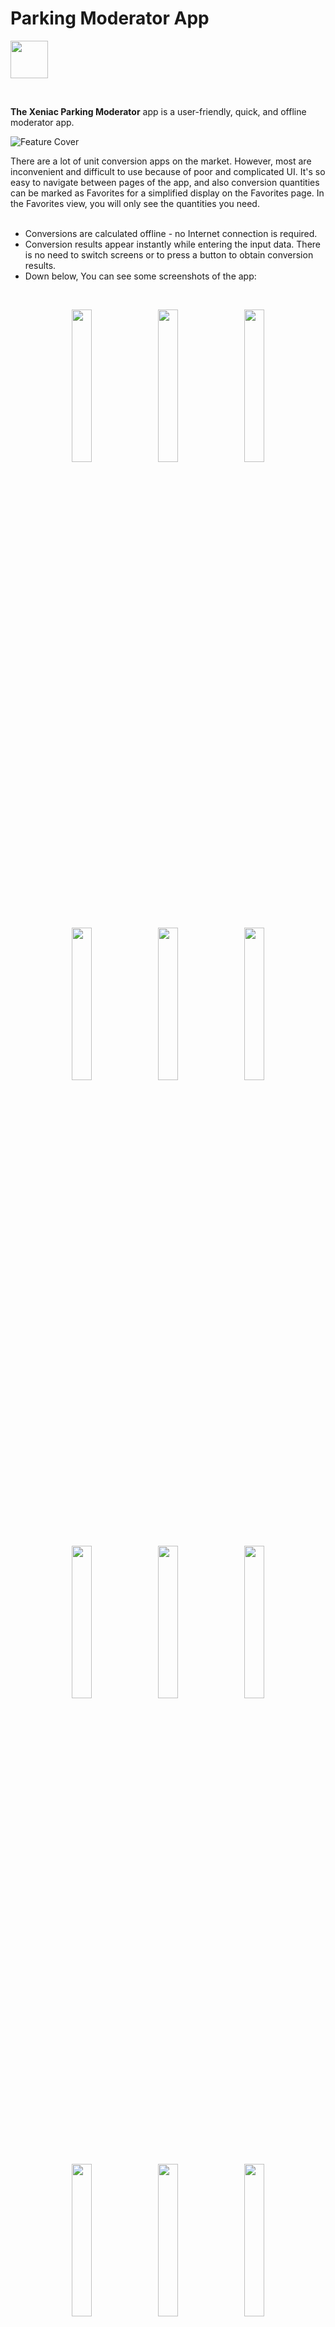 # Parking Moderator App
[<img src="https://www.mediafire.com/convkey/d9b8/fsxygf0h3529aprzg.jpg" height="60" align="middle" />](https://drive.google.com/drive/folders/1RPq7PAQDJgNjuBN0NEI61dxCuEignhWb?usp=sharing)

</br>

**The Xeniac Parking Moderator** app is a user-friendly, quick, and offline moderator app.
</br>

![Feature Cover](https://www.mediafire.com/convkey/6830/t91biurlyv6rb8ozg.jpg)
</br>

There are a lot of unit conversion apps on the market. However, most are inconvenient and difficult to use because of poor and complicated UI. It's so easy to navigate between pages of the app, and also conversion quantities can be marked as Favorites for a simplified display on the Favorites page. In the Favorites view, you will only see the quantities you need.
</br>
</br>

* Conversions are calculated offline - no Internet connection is required.
* Conversion results appear instantly while entering the input data. There is no need to switch screens or to press a button to obtain conversion results.
* Down below, You can see some screenshots of the app:
</br>
<p align="middle">
  <img src="https://www.mediafire.com/convkey/f2bb/7yhf5et1dvzrgjwzg.jpg" width="25%"/>
  &nbsp;
  <img src="https://www.mediafire.com/convkey/32d9/rqsoznn1d0buppmzg.jpg" width="25%"/>
  &nbsp;
  <img src="https://www.mediafire.com/convkey/554a/itjqe0d4o7juvohzg.jpg" width="25%"/>
</p>
<p align="middle">
  <img src="https://www.mediafire.com/convkey/cf87/nlw2wb1pn13dclrzg.jpg" width="25%"/>
  &nbsp;
  <img src="https://www.mediafire.com/convkey/146a/pcltwbmjvjdnehqzg.jpg" width="25%"/>
  &nbsp;
  <img src="https://www.mediafire.com/convkey/bd8b/264blr0e9yhplmozg.jpg" width="25%"/>
</p>
<p align="middle">
  <img src="https://www.mediafire.com/convkey/d51f/9jiwp7awldtm5ptzg.jpg" width="25%"/>
  &nbsp;
  <img src="https://www.mediafire.com/convkey/2598/h9u4fm8u3w0nm1izg.jpg" width="25%"/>
  &nbsp;
  <img src="https://www.mediafire.com/convkey/fd2c/vbm5exqs5e0y6gkzg.jpg" width="25%"/>
</p>
<p align="middle">
  <img src="https://www.mediafire.com/convkey/8377/d365c9hxatyhls8zg.jpg" width="25%"/>
  &nbsp;
  <img src="https://www.mediafire.com/convkey/947d/xa0d2mcrwkphst8zg.jpg" width="25%"/>
  &nbsp;
  <img src="https://www.mediafire.com/convkey/32dd/4rtxj1mo7a08bqvzg.jpg" width="25%"/>
</p>
